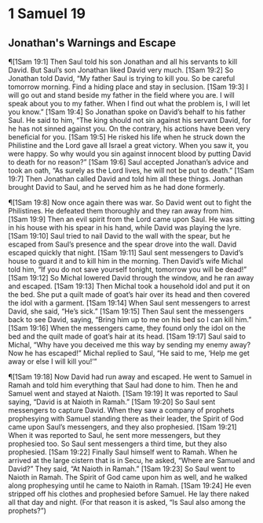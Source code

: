 # 1 Samuel 19

## Jonathan's Warnings and Escape
¶[1Sam 19:1] Then Saul told his son Jonathan and all his servants to kill David. But Saul’s son Jonathan liked David very much.
[1Sam 19:2] So Jonathan told David, “My father Saul is trying to kill you. So be careful tomorrow morning. Find a hiding place and stay in seclusion.
[1Sam 19:3] I will go out and stand beside my father in the field where you are. I will speak about you to my father. When I find out what the problem is, I will let you know.”
[1Sam 19:4] So Jonathan spoke on David’s behalf to his father Saul. He said to him, “The king should not sin against his servant David, for he has not sinned against you. On the contrary, his actions have been very beneficial for you.
[1Sam 19:5] He risked his life when he struck down the Philistine and the Lord gave all Israel a great victory. When you saw it, you were happy. So why would you sin against innocent blood by putting David to death for no reason?”
[1Sam 19:6] Saul accepted Jonathan’s advice and took an oath, “As surely as the Lord lives, he will not be put to death.”
[1Sam 19:7] Then Jonathan called David and told him all these things. Jonathan brought David to Saul, and he served him as he had done formerly.

¶[1Sam 19:8] Now once again there was war. So David went out to fight the Philistines. He defeated them thoroughly and they ran away from him.
[1Sam 19:9] Then an evil spirit from the Lord came upon Saul. He was sitting in his house with his spear in his hand, while David was playing the lyre.
[1Sam 19:10] Saul tried to nail David to the wall with the spear, but he escaped from Saul’s presence and the spear drove into the wall. David escaped quickly that night.
[1Sam 19:11] Saul sent messengers to David’s house to guard it and to kill him in the morning. Then David’s wife Michal told him, “If you do not save yourself tonight, tomorrow you will be dead!”
[1Sam 19:12] So Michal lowered David through the window, and he ran away and escaped.
[1Sam 19:13] Then Michal took a household idol and put it on the bed. She put a quilt made of goat’s hair over its head and then covered the idol with a garment.
[1Sam 19:14] When Saul sent messengers to arrest David, she said, “He’s sick.”
[1Sam 19:15] Then Saul sent the messengers back to see David, saying, “Bring him up to me on his bed so I can kill him.”
[1Sam 19:16] When the messengers came, they found only the idol on the bed and the quilt made of goat’s hair at its head.
[1Sam 19:17] Saul said to Michal, “Why have you deceived me this way by sending my enemy away? Now he has escaped!” Michal replied to Saul, “He said to me, ‘Help me get away or else I will kill you!’”

¶[1Sam 19:18] Now David had run away and escaped. He went to Samuel in Ramah and told him everything that Saul had done to him. Then he and Samuel went and stayed at Naioth.
[1Sam 19:19] It was reported to Saul saying, “David is at Naioth in Ramah.”
[1Sam 19:20] So Saul sent messengers to capture David. When they saw a company of prophets prophesying with Samuel standing there as their leader, the Spirit of God came upon Saul’s messengers, and they also prophesied.
[1Sam 19:21] When it was reported to Saul, he sent more messengers, but they prophesied too. So Saul sent messengers a third time, but they also prophesied.
[1Sam 19:22] Finally Saul himself went to Ramah. When he arrived at the large cistern that is in Secu, he asked, “Where are Samuel and David?” They said, “At Naioth in Ramah.”
[1Sam 19:23] So Saul went to Naioth in Ramah. The Spirit of God came upon him as well, and he walked along prophesying until he came to Naioth in Ramah.
[1Sam 19:24] He even stripped off his clothes and prophesied before Samuel. He lay there naked all that day and night. (For that reason it is asked, “Is Saul also among the prophets?”)
